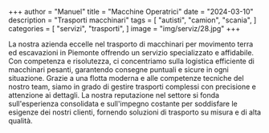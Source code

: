 +++
author = "Manuel"
title = "Macchine Operatrici"
date = "2024-03-10"
description = "Trasporti macchinari"
tags = [
    "autisti",
    "camion",
    "scania",
]
categories = [
    "servizi",
    "trasporti",
]
image = "img/serviz/28.jpg"
+++

La nostra azienda eccelle nel trasporto di macchinari per movimento terra ed escavazioni in Piemonte <!--more--> offrendo un servizio specializzato e affidabile.
 Con competenza e risolutezza, ci concentriamo sulla logistica efficiente di macchinari pesanti, garantendo consegne puntuali e sicure in ogni situazione. Grazie a una flotta moderna e alle competenze tecniche del nostro team, siamo in grado di gestire trasporti complessi con precisione e attenzione ai dettagli. La nostra reputazione nel settore si fonda sull'esperienza consolidata e sull'impegno costante per soddisfare le esigenze dei nostri clienti, fornendo soluzioni di trasporto su misura e di alta qualità.
